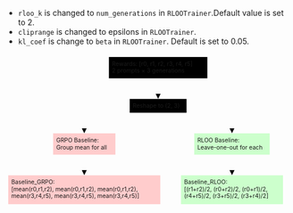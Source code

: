 - `rloo_k` is changed to `num_generations` in `RLOOTrainer`.Default value is set to 2.
- `cliprange` is changed to epsilons in `RLOOTrainer`.
- `kl_coef` is change to `beta` in `RLOOTrainer`. Default is set to 0.05. 


<svg aria-roledescription="flowchart-v2" role="graphics-document document" viewBox="-8 -8 680.1666259765625 372.6666564941406" style="max-width: 680.1666259765625px;" xmlns="http://www.w3.org/2000/svg" width="100%" id="mermaid-svg-1751399749141-72keduw0f"><style>#mermaid-svg-1751399749141-72keduw0f{font-family:"trebuchet ms",verdana,arial,sans-serif;font-size:16px;fill:#cccccc;}#mermaid-svg-1751399749141-72keduw0f .error-icon{fill:#5a1d1d;}#mermaid-svg-1751399749141-72keduw0f .error-text{fill:#f48771;stroke:#f48771;}#mermaid-svg-1751399749141-72keduw0f .edge-thickness-normal{stroke-width:2px;}#mermaid-svg-1751399749141-72keduw0f .edge-thickness-thick{stroke-width:3.5px;}#mermaid-svg-1751399749141-72keduw0f .edge-pattern-solid{stroke-dasharray:0;}#mermaid-svg-1751399749141-72keduw0f .edge-pattern-dashed{stroke-dasharray:3;}#mermaid-svg-1751399749141-72keduw0f .edge-pattern-dotted{stroke-dasharray:2;}#mermaid-svg-1751399749141-72keduw0f .marker{fill:#cccccc;stroke:#cccccc;}#mermaid-svg-1751399749141-72keduw0f .marker.cross{stroke:#cccccc;}#mermaid-svg-1751399749141-72keduw0f svg{font-family:"trebuchet ms",verdana,arial,sans-serif;font-size:16px;}#mermaid-svg-1751399749141-72keduw0f .label{font-family:"trebuchet ms",verdana,arial,sans-serif;color:#cccccc;}#mermaid-svg-1751399749141-72keduw0f .cluster-label text{fill:#e7e7e7;}#mermaid-svg-1751399749141-72keduw0f .cluster-label span,#mermaid-svg-1751399749141-72keduw0f p{color:#e7e7e7;}#mermaid-svg-1751399749141-72keduw0f .label text,#mermaid-svg-1751399749141-72keduw0f span,#mermaid-svg-1751399749141-72keduw0f p{fill:#cccccc;color:#cccccc;}#mermaid-svg-1751399749141-72keduw0f .node rect,#mermaid-svg-1751399749141-72keduw0f .node circle,#mermaid-svg-1751399749141-72keduw0f .node ellipse,#mermaid-svg-1751399749141-72keduw0f .node polygon,#mermaid-svg-1751399749141-72keduw0f .node path{fill:#282828;stroke:#3c3c3c;stroke-width:1px;}#mermaid-svg-1751399749141-72keduw0f .flowchart-label text{text-anchor:middle;}#mermaid-svg-1751399749141-72keduw0f .node .label{text-align:center;}#mermaid-svg-1751399749141-72keduw0f .node.clickable{cursor:pointer;}#mermaid-svg-1751399749141-72keduw0f .arrowheadPath{fill:#d7d7d7;}#mermaid-svg-1751399749141-72keduw0f .edgePath .path{stroke:#cccccc;stroke-width:2.0px;}#mermaid-svg-1751399749141-72keduw0f .flowchart-link{stroke:#cccccc;fill:none;}#mermaid-svg-1751399749141-72keduw0f .edgeLabel{background-color:#28282899;text-align:center;}#mermaid-svg-1751399749141-72keduw0f .edgeLabel rect{opacity:0.5;background-color:#28282899;fill:#28282899;}#mermaid-svg-1751399749141-72keduw0f .labelBkg{background-color:rgba(40, 40, 40, 0.5);}#mermaid-svg-1751399749141-72keduw0f .cluster rect{fill:rgba(38, 79, 120, 0.5);stroke:#007fd4;stroke-width:1px;}#mermaid-svg-1751399749141-72keduw0f .cluster text{fill:#e7e7e7;}#mermaid-svg-1751399749141-72keduw0f .cluster span,#mermaid-svg-1751399749141-72keduw0f p{color:#e7e7e7;}#mermaid-svg-1751399749141-72keduw0f div.mermaidTooltip{position:absolute;text-align:center;max-width:200px;padding:2px;font-family:"trebuchet ms",verdana,arial,sans-serif;font-size:12px;background:#4d4d4d;border:1px solid #007fd4;border-radius:2px;pointer-events:none;z-index:100;}#mermaid-svg-1751399749141-72keduw0f .flowchartTitleText{text-anchor:middle;font-size:18px;fill:#cccccc;}#mermaid-svg-1751399749141-72keduw0f :root{--mermaid-font-family:"trebuchet ms",verdana,arial,sans-serif;}</style><g><marker orient="auto" markerHeight="12" markerWidth="12" markerUnits="userSpaceOnUse" refY="5" refX="6" viewBox="0 0 10 10" class="marker flowchart" id="mermaid-svg-1751399749141-72keduw0f_flowchart-pointEnd"><path style="stroke-width: 1; stroke-dasharray: 1, 0;" class="arrowMarkerPath" d="M 0 0 L 10 5 L 0 10 z"/></marker><marker orient="auto" markerHeight="12" markerWidth="12" markerUnits="userSpaceOnUse" refY="5" refX="4.5" viewBox="0 0 10 10" class="marker flowchart" id="mermaid-svg-1751399749141-72keduw0f_flowchart-pointStart"><path style="stroke-width: 1; stroke-dasharray: 1, 0;" class="arrowMarkerPath" d="M 0 5 L 10 10 L 10 0 z"/></marker><marker orient="auto" markerHeight="11" markerWidth="11" markerUnits="userSpaceOnUse" refY="5" refX="11" viewBox="0 0 10 10" class="marker flowchart" id="mermaid-svg-1751399749141-72keduw0f_flowchart-circleEnd"><circle style="stroke-width: 1; stroke-dasharray: 1, 0;" class="arrowMarkerPath" r="5" cy="5" cx="5"/></marker><marker orient="auto" markerHeight="11" markerWidth="11" markerUnits="userSpaceOnUse" refY="5" refX="-1" viewBox="0 0 10 10" class="marker flowchart" id="mermaid-svg-1751399749141-72keduw0f_flowchart-circleStart"><circle style="stroke-width: 1; stroke-dasharray: 1, 0;" class="arrowMarkerPath" r="5" cy="5" cx="5"/></marker><marker orient="auto" markerHeight="11" markerWidth="11" markerUnits="userSpaceOnUse" refY="5.2" refX="12" viewBox="0 0 11 11" class="marker cross flowchart" id="mermaid-svg-1751399749141-72keduw0f_flowchart-crossEnd"><path style="stroke-width: 2; stroke-dasharray: 1, 0;" class="arrowMarkerPath" d="M 1,1 l 9,9 M 10,1 l -9,9"/></marker><marker orient="auto" markerHeight="11" markerWidth="11" markerUnits="userSpaceOnUse" refY="5.2" refX="-1" viewBox="0 0 11 11" class="marker cross flowchart" id="mermaid-svg-1751399749141-72keduw0f_flowchart-crossStart"><path style="stroke-width: 2; stroke-dasharray: 1, 0;" class="arrowMarkerPath" d="M 1,1 l 9,9 M 10,1 l -9,9"/></marker><g class="root"><g class="clusters"/><g class="edgePaths"><path marker-end="url(#mermaid-svg-1751399749141-72keduw0f_flowchart-pointEnd)" style="fill:none;" class="edge-thickness-normal edge-pattern-solid flowchart-link LS-A LE-B" id="L-A-B-0" d="M362.344,51.667L362.344,55.833C362.344,60,362.344,68.333,362.344,75.783C362.344,83.233,362.344,89.8,362.344,93.083L362.344,96.367"/><path marker-end="url(#mermaid-svg-1751399749141-72keduw0f_flowchart-pointEnd)" style="fill:none;" class="edge-thickness-normal edge-pattern-solid flowchart-link LS-B LE-C" id="L-B-C-0" d="M293.613,134.373L275.311,138.644C257.01,142.915,220.406,151.458,202.104,159.012C183.802,166.567,183.802,173.133,183.802,176.417L183.802,179.7"/><path marker-end="url(#mermaid-svg-1751399749141-72keduw0f_flowchart-pointEnd)" style="fill:none;" class="edge-thickness-normal edge-pattern-solid flowchart-link LS-B LE-D" id="L-B-D-0" d="M431.074,134.373L449.376,138.644C467.678,142.915,504.282,151.458,522.584,159.012C540.885,166.567,540.885,173.133,540.885,176.417L540.885,179.7"/><path marker-end="url(#mermaid-svg-1751399749141-72keduw0f_flowchart-pointEnd)" style="fill:none;" class="edge-thickness-normal edge-pattern-solid flowchart-link LS-C LE-E" id="L-C-E-0" d="M183.802,236.667L183.802,240.833C183.802,245,183.802,253.333,183.802,260.783C183.802,268.233,183.802,274.8,183.802,278.083L183.802,281.367"/><path marker-end="url(#mermaid-svg-1751399749141-72keduw0f_flowchart-pointEnd)" style="fill:none;" class="edge-thickness-normal edge-pattern-solid flowchart-link LS-D LE-F" id="L-D-F-0" d="M540.885,236.667L540.885,240.833C540.885,245,540.885,253.333,540.885,260.783C540.885,268.233,540.885,274.8,540.885,278.083L540.885,281.367"/></g><g class="edgeLabels"><g class="edgeLabel"><g transform="translate(0, 0)" class="label"><foreignObject height="0" width="0"><div style="display: inline-block; white-space: nowrap;" xmlns="http://www.w3.org/1999/xhtml"><span class="edgeLabel"></span></div></foreignObject></g></g><g class="edgeLabel"><g transform="translate(0, 0)" class="label"><foreignObject height="0" width="0"><div style="display: inline-block; white-space: nowrap;" xmlns="http://www.w3.org/1999/xhtml"><span class="edgeLabel"></span></div></foreignObject></g></g><g class="edgeLabel"><g transform="translate(0, 0)" class="label"><foreignObject height="0" width="0"><div style="display: inline-block; white-space: nowrap;" xmlns="http://www.w3.org/1999/xhtml"><span class="edgeLabel"></span></div></foreignObject></g></g><g class="edgeLabel"><g transform="translate(0, 0)" class="label"><foreignObject height="0" width="0"><div style="display: inline-block; white-space: nowrap;" xmlns="http://www.w3.org/1999/xhtml"><span class="edgeLabel"></span></div></foreignObject></g></g><g class="edgeLabel"><g transform="translate(0, 0)" class="label"><foreignObject height="0" width="0"><div style="display: inline-block; white-space: nowrap;" xmlns="http://www.w3.org/1999/xhtml"><span class="edgeLabel"></span></div></foreignObject></g></g></g><g class="nodes"><g transform="translate(362.3437385559082, 25.833332061767578)" id="flowchart-A-84" class="node default default flowchart-label"><rect height="51.666664123535156" width="237.890625" y="-25.833332061767578" x="-118.9453125" ry="0" rx="0" style="" class="basic label-container"/><g transform="translate(-111.4453125, -18.333332061767578)" style="" class="label"><rect/><foreignObject height="36.666664123535156" width="222.890625"><div style="display: inline-block; white-space: nowrap;" xmlns="http://www.w3.org/1999/xhtml"><span class="nodeLabel">Rewards: [r0, r1, r2, r3, r4, r5]<br />2 prompts × 3 generations</span></div></foreignObject></g></g><g transform="translate(362.3437385559082, 118.33333015441895)" id="flowchart-B-85" class="node default default flowchart-label"><rect height="33.33333206176758" width="137.4609375" y="-16.66666603088379" x="-68.73046875" ry="0" rx="0" style="" class="basic label-container"/><g transform="translate(-61.23046875, -9.166666030883789)" style="" class="label"><rect/><foreignObject height="18.333332061767578" width="122.4609375"><div style="display: inline-block; white-space: nowrap;" xmlns="http://www.w3.org/1999/xhtml"><span class="nodeLabel">Reshape to (2, 3)</span></div></foreignObject></g></g><g transform="translate(183.8020782470703, 210.8333282470703)" id="flowchart-C-87" class="node default default flowchart-label"><rect height="51.666664123535156" width="150.46875" y="-25.833332061767578" x="-75.234375" ry="0" rx="0" style="fill:#ffcccc;" class="basic label-container"/><g transform="translate(-67.734375, -18.333332061767578)" style="" class="label"><rect/><foreignObject height="36.666664123535156" width="135.46875"><div style="display: inline-block; white-space: nowrap;" xmlns="http://www.w3.org/1999/xhtml"><span class="nodeLabel">GRPO Baseline:<br />Group mean for all</span></div></foreignObject></g></g><g transform="translate(540.8853988647461, 210.8333282470703)" id="flowchart-D-89" class="node default default flowchart-label"><rect height="51.666664123535156" width="182.4348907470703" y="-25.833332061767578" x="-91.21744537353516" ry="0" rx="0" style="fill:#ccffcc;" class="basic label-container"/><g transform="translate(-83.71744537353516, -18.333332061767578)" style="" class="label"><rect/><foreignObject height="36.666664123535156" width="167.4348907470703"><div style="display: inline-block; white-space: nowrap;" xmlns="http://www.w3.org/1999/xhtml"><span class="nodeLabel">RLOO Baseline:<br />Leave-one-out for each</span></div></foreignObject></g></g><g transform="translate(183.8020782470703, 321.6666603088379)" id="flowchart-E-91" class="node default default flowchart-label"><rect height="70" width="367.6041564941406" y="-35" x="-183.8020782470703" ry="0" rx="0" style="fill:#ffcccc;" class="basic label-container"/><g transform="translate(-176.3020782470703, -27.5)" style="" class="label"><rect/><foreignObject height="55" width="352.6041564941406"><div style="display: inline-block; white-space: nowrap;" xmlns="http://www.w3.org/1999/xhtml"><span class="nodeLabel">Baseline_GRPO:<br />[mean(r0,r1,r2), mean(r0,r1,r2), mean(r0,r1,r2),<br />mean(r3,r4,r5), mean(r3,r4,r5), mean(r3,r4,r5)]</span></div></foreignObject></g></g><g transform="translate(540.8853988647461, 321.6666603088379)" id="flowchart-F-93" class="node default default flowchart-label"><rect height="70" width="246.5625" y="-35" x="-123.28125" ry="0" rx="0" style="fill:#ccffcc;" class="basic label-container"/><g transform="translate(-115.78125, -27.5)" style="" class="label"><rect/><foreignObject height="55" width="231.5625"><div style="display: inline-block; white-space: nowrap;" xmlns="http://www.w3.org/1999/xhtml"><span class="nodeLabel">Baseline_RLOO:<br />[(r1+r2)/2, (r0+r2)/2, (r0+r1)/2,<br />(r4+r5)/2, (r3+r5)/2, (r3+r4)/2]</span></div></foreignObject></g></g></g></g></g></svg>
